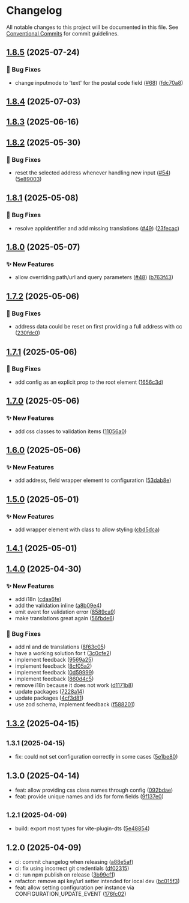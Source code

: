 # Changelog

All notable changes to this project will be documented in this file. See
[Conventional Commits](https://conventionalcommits.org) for commit guidelines.

## [1.8.5](https://github.com/myparcelnl/address-widget/compare/v1.8.4...v1.8.5) (2025-07-24)

### :bug: Bug Fixes

- change inputmode to 'text' for the postal code field ([#68](https://github.com/myparcelnl/address-widget/issues/68)) ([fdc70a8](https://github.com/myparcelnl/address-widget/commit/fdc70a838f8057235d14b5a4c1abd4ba8ac434a0))

## [1.8.4](https://github.com/myparcelnl/address-widget/compare/v1.8.3...v1.8.4) (2025-07-03)

## [1.8.3](https://github.com/myparcelnl/address-widget/compare/v1.8.2...v1.8.3) (2025-06-16)

## [1.8.2](https://github.com/myparcelnl/address-widget/compare/v1.8.1...v1.8.2) (2025-05-30)

### :bug: Bug Fixes

- reset the selected address whenever handling new input ([#54](https://github.com/myparcelnl/address-widget/issues/54)) ([5e89003](https://github.com/myparcelnl/address-widget/commit/5e890035dcdf092419212375c447cb3f6d6e0a52))

## [1.8.1](https://github.com/myparcelnl/address-widget/compare/v1.8.0...v1.8.1) (2025-05-08)

### :bug: Bug Fixes

- resolve appIdentifier and add missing translations ([#49](https://github.com/myparcelnl/address-widget/issues/49)) ([23fecac](https://github.com/myparcelnl/address-widget/commit/23fecacff1a1de60799d89f4a81188cd094329f8))

## [1.8.0](https://github.com/myparcelnl/address-widget/compare/v1.7.2...v1.8.0) (2025-05-07)

### :sparkles: New Features

- allow overriding path/url and query parameters ([#48](https://github.com/myparcelnl/address-widget/issues/48)) ([b763f43](https://github.com/myparcelnl/address-widget/commit/b763f43713dcedeade2815b612de823e797ba7be))

## [1.7.2](https://github.com/myparcelnl/address-widget/compare/v1.7.1...v1.7.2) (2025-05-06)

### :bug: Bug Fixes

- address data could be reset on first providing a full address with cc ([230fdc0](https://github.com/myparcelnl/address-widget/commit/230fdc010b2547e28846dff6c9338f1c0e85ba6f))

## [1.7.1](https://github.com/myparcelnl/address-widget/compare/v1.7.0...v1.7.1) (2025-05-06)

### :bug: Bug Fixes

- add config as an explicit prop to the root element ([1656c3d](https://github.com/myparcelnl/address-widget/commit/1656c3daa102419f1c11f0a11e1c112e3ccad37b))

## [1.7.0](https://github.com/myparcelnl/address-widget/compare/v1.6.0...v1.7.0) (2025-05-06)

### :sparkles: New Features

- add css classes to validation items ([11056a0](https://github.com/myparcelnl/address-widget/commit/11056a0ad6ad5d883a1256af55999cf2a74445dc))

## [1.6.0](https://github.com/myparcelnl/address-widget/compare/v1.5.0...v1.6.0) (2025-05-06)

### :sparkles: New Features

- add address, field wrapper element to configuration ([53dab8e](https://github.com/myparcelnl/address-widget/commit/53dab8e5a3acf3838d6fa7e9025a51afc6467ea5))

## [1.5.0](https://github.com/myparcelnl/address-widget/compare/v1.4.1...v1.5.0) (2025-05-01)

### :sparkles: New Features

- add wrapper element with class to allow styling ([cbd5dca](https://github.com/myparcelnl/address-widget/commit/cbd5dcacdaf3387e38b4e695997096ec27975853))

## [1.4.1](https://github.com/myparcelnl/address-widget/compare/v1.4.0...v1.4.1) (2025-05-01)

## [1.4.0](https://github.com/myparcelnl/address-widget/compare/v1.3.2...v1.4.0) (2025-04-30)

### :sparkles: New Features

- add i18n ([cdaa6fe](https://github.com/myparcelnl/address-widget/commit/cdaa6fe57ad351b75ac34d24003c59dc343126dc))
- add the validation inline ([a8b09e4](https://github.com/myparcelnl/address-widget/commit/a8b09e4c534527b25f0c683a7fd4277991dd8383))
- emit event for validation error ([8589ca9](https://github.com/myparcelnl/address-widget/commit/8589ca9b423734683a925d373e453d018db106f5))
- make translations great again ([56fbde6](https://github.com/myparcelnl/address-widget/commit/56fbde6ace732075c677538876f727f5f5fefba2))

### :bug: Bug Fixes

- add nl and de translations ([8f63c05](https://github.com/myparcelnl/address-widget/commit/8f63c05b6b82d54f2798f4ed0feaa1dd17e83c41))
- have a working solution for t ([3c0cfe2](https://github.com/myparcelnl/address-widget/commit/3c0cfe2e13ba69dbdf5bb04e93306e46d5328054))
- implement feedback ([9569a25](https://github.com/myparcelnl/address-widget/commit/9569a259ddb57500bd191094381d8cdaf00353f8))
- implement feedback ([8cf05a2](https://github.com/myparcelnl/address-widget/commit/8cf05a2a040fe68770e739d0b1bd4101f15ec2d3))
- implement feedback ([0d59999](https://github.com/myparcelnl/address-widget/commit/0d5999961cf098fa8a0b4562f0c8fa3fe4f063d0))
- implement feedback ([860d4c5](https://github.com/myparcelnl/address-widget/commit/860d4c53ed78133d1e8b7f6b718d88bea9f5babf))
- remove i18n because it does not work ([d1171b8](https://github.com/myparcelnl/address-widget/commit/d1171b8e720c61474a0a887cd0edf543b42d3839))
- update packages ([7228a14](https://github.com/myparcelnl/address-widget/commit/7228a14e5097c93aee8af5573bd22e0097194399))
- update packages ([4cf3d81](https://github.com/myparcelnl/address-widget/commit/4cf3d81dc0b900849860fb343ae6c924f7cca19b))
- use zod schema, implement feedback ([f588201](https://github.com/myparcelnl/address-widget/commit/f5882019d464ac22a5ec0f9f9cf73bd3f5674ae4))

## [1.3.2](https://github.com/myparcelnl/address-widget/compare/v1.3.1...v1.3.2) (2025-04-15)

## <small>1.3.1 (2025-04-15)</small>

- fix: could not set configuration correctly in some cases ([5e1be80](https://github.com/myparcelnl/address-widget/commit/5e1be80))

## 1.3.0 (2025-04-14)

- feat: allow providing css class names through config ([092bdae](https://github.com/myparcelnl/address-widget/commit/092bdae))
- feat: provide unique names and ids for form fields ([9f137e0](https://github.com/myparcelnl/address-widget/commit/9f137e0))

## <small>1.2.1 (2025-04-09)</small>

- build: export most types for vite-plugin-dts ([5e48854](https://github.com/myparcelnl/address-widget/commit/5e48854))

## 1.2.0 (2025-04-09)

- ci: commit changelog when releasing ([a88e5af](https://github.com/myparcelnl/address-widget/commit/a88e5af))
- ci: fix using incorrect git credentials ([df02315](https://github.com/myparcelnl/address-widget/commit/df02315))
- ci: run npm publish on release ([3b99cf1](https://github.com/myparcelnl/address-widget/commit/3b99cf1))
- refactor: remove api key/url setter intended for local dev ([bc015f3](https://github.com/myparcelnl/address-widget/commit/bc015f3))
- feat: allow setting configuration per instance via CONFIGURATION_UPDATE_EVENT ([176fc02](https://github.com/myparcelnl/address-widget/commit/176fc02))
